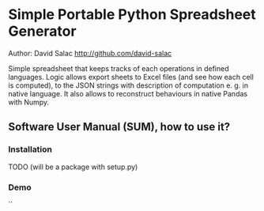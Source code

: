 # Simple Portable Python Spreadsheet Generator
Author: David Salac <http://github.com/david-salac>

Simple spreadsheet that keeps tracks of each operations in defined languages.
Logic allows export sheets to Excel files (and see how each cell is computed),
to the JSON strings with description of computation e. g. in native language.
It also allows to reconstruct behaviours in native Pandas with Numpy.

## Software User Manual (SUM), how to use it?
### Installation
TODO (will be a package with setup.py)

### Demo
``
